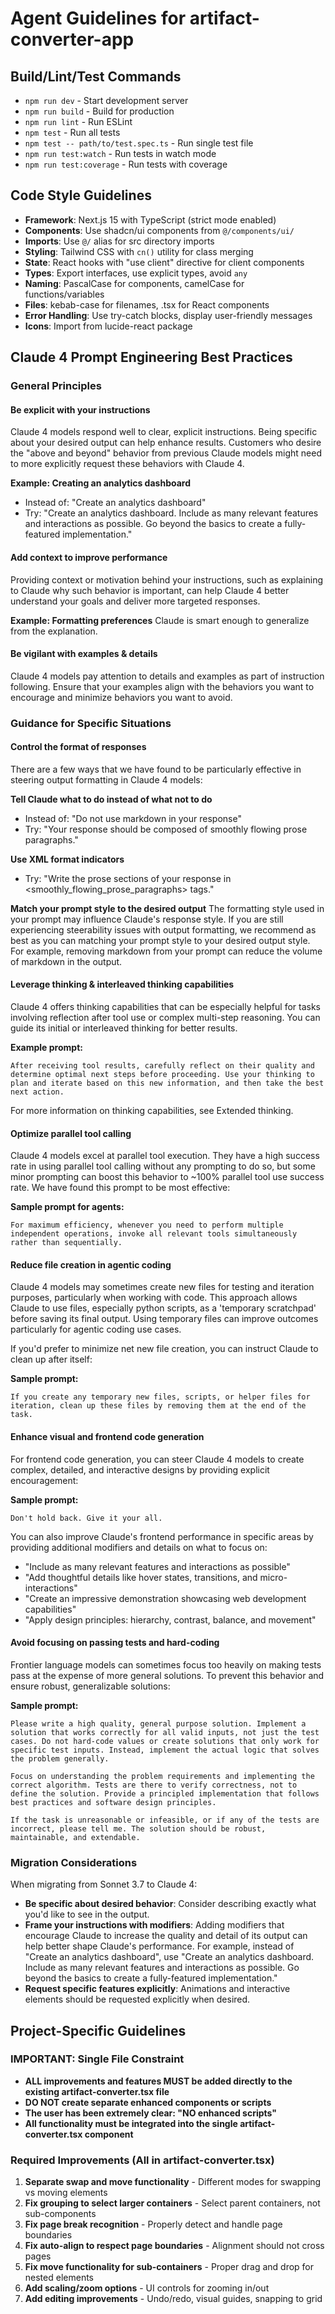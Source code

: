# Agent Guidelines for artifact-converter-app

## Build/Lint/Test Commands
- `npm run dev` - Start development server
- `npm run build` - Build for production
- `npm run lint` - Run ESLint
- `npm test` - Run all tests
- `npm test -- path/to/test.spec.ts` - Run single test file
- `npm run test:watch` - Run tests in watch mode
- `npm run test:coverage` - Run tests with coverage

## Code Style Guidelines
- **Framework**: Next.js 15 with TypeScript (strict mode enabled)
- **Components**: Use shadcn/ui components from `@/components/ui/`
- **Imports**: Use `@/` alias for src directory imports
- **Styling**: Tailwind CSS with `cn()` utility for class merging
- **State**: React hooks with "use client" directive for client components
- **Types**: Export interfaces, use explicit types, avoid `any`
- **Naming**: PascalCase for components, camelCase for functions/variables
- **Files**: kebab-case for filenames, .tsx for React components
- **Error Handling**: Use try-catch blocks, display user-friendly messages
- **Icons**: Import from lucide-react package

## Claude 4 Prompt Engineering Best Practices

### General Principles

#### Be explicit with your instructions
Claude 4 models respond well to clear, explicit instructions. Being specific about your desired output can help enhance results. Customers who desire the "above and beyond" behavior from previous Claude models might need to more explicitly request these behaviors with Claude 4.

**Example: Creating an analytics dashboard**
- Instead of: "Create an analytics dashboard"
- Try: "Create an analytics dashboard. Include as many relevant features and interactions as possible. Go beyond the basics to create a fully-featured implementation."

#### Add context to improve performance
Providing context or motivation behind your instructions, such as explaining to Claude why such behavior is important, can help Claude 4 better understand your goals and deliver more targeted responses.

**Example: Formatting preferences**
Claude is smart enough to generalize from the explanation.

#### Be vigilant with examples & details
Claude 4 models pay attention to details and examples as part of instruction following. Ensure that your examples align with the behaviors you want to encourage and minimize behaviors you want to avoid.

### Guidance for Specific Situations

#### Control the format of responses
There are a few ways that we have found to be particularly effective in steering output formatting in Claude 4 models:

**Tell Claude what to do instead of what not to do**
- Instead of: "Do not use markdown in your response"
- Try: "Your response should be composed of smoothly flowing prose paragraphs."

**Use XML format indicators**
- Try: "Write the prose sections of your response in <smoothly_flowing_prose_paragraphs> tags."

**Match your prompt style to the desired output**
The formatting style used in your prompt may influence Claude's response style. If you are still experiencing steerability issues with output formatting, we recommend as best as you can matching your prompt style to your desired output style. For example, removing markdown from your prompt can reduce the volume of markdown in the output.

#### Leverage thinking & interleaved thinking capabilities
Claude 4 offers thinking capabilities that can be especially helpful for tasks involving reflection after tool use or complex multi-step reasoning. You can guide its initial or interleaved thinking for better results.

**Example prompt:**
```
After receiving tool results, carefully reflect on their quality and determine optimal next steps before proceeding. Use your thinking to plan and iterate based on this new information, and then take the best next action.
```

For more information on thinking capabilities, see Extended thinking.

#### Optimize parallel tool calling
Claude 4 models excel at parallel tool execution. They have a high success rate in using parallel tool calling without any prompting to do so, but some minor prompting can boost this behavior to ~100% parallel tool use success rate. We have found this prompt to be most effective:

**Sample prompt for agents:**
```
For maximum efficiency, whenever you need to perform multiple independent operations, invoke all relevant tools simultaneously rather than sequentially.
```

#### Reduce file creation in agentic coding
Claude 4 models may sometimes create new files for testing and iteration purposes, particularly when working with code. This approach allows Claude to use files, especially python scripts, as a 'temporary scratchpad' before saving its final output. Using temporary files can improve outcomes particularly for agentic coding use cases.

If you'd prefer to minimize net new file creation, you can instruct Claude to clean up after itself:

**Sample prompt:**
```
If you create any temporary new files, scripts, or helper files for iteration, clean up these files by removing them at the end of the task.
```

#### Enhance visual and frontend code generation
For frontend code generation, you can steer Claude 4 models to create complex, detailed, and interactive designs by providing explicit encouragement:

**Sample prompt:**
```
Don't hold back. Give it your all.
```

You can also improve Claude's frontend performance in specific areas by providing additional modifiers and details on what to focus on:
- "Include as many relevant features and interactions as possible"
- "Add thoughtful details like hover states, transitions, and micro-interactions"
- "Create an impressive demonstration showcasing web development capabilities"
- "Apply design principles: hierarchy, contrast, balance, and movement"

#### Avoid focusing on passing tests and hard-coding
Frontier language models can sometimes focus too heavily on making tests pass at the expense of more general solutions. To prevent this behavior and ensure robust, generalizable solutions:

**Sample prompt:**
```
Please write a high quality, general purpose solution. Implement a solution that works correctly for all valid inputs, not just the test cases. Do not hard-code values or create solutions that only work for specific test inputs. Instead, implement the actual logic that solves the problem generally.

Focus on understanding the problem requirements and implementing the correct algorithm. Tests are there to verify correctness, not to define the solution. Provide a principled implementation that follows best practices and software design principles.

If the task is unreasonable or infeasible, or if any of the tests are incorrect, please tell me. The solution should be robust, maintainable, and extendable.
```

### Migration Considerations

When migrating from Sonnet 3.7 to Claude 4:
- **Be specific about desired behavior**: Consider describing exactly what you'd like to see in the output.
- **Frame your instructions with modifiers**: Adding modifiers that encourage Claude to increase the quality and detail of its output can help better shape Claude's performance. For example, instead of "Create an analytics dashboard", use "Create an analytics dashboard. Include as many relevant features and interactions as possible. Go beyond the basics to create a fully-featured implementation."
- **Request specific features explicitly**: Animations and interactive elements should be requested explicitly when desired.

## Project-Specific Guidelines

### IMPORTANT: Single File Constraint
- **ALL improvements and features MUST be added directly to the existing artifact-converter.tsx file**
- **DO NOT create separate enhanced components or scripts**
- **The user has been extremely clear: "NO enhanced scripts"**
- **All functionality must be integrated into the single artifact-converter.tsx component**

### Required Improvements (All in artifact-converter.tsx)
1. **Separate swap and move functionality** - Different modes for swapping vs moving elements
2. **Fix grouping to select larger containers** - Select parent containers, not sub-components
3. **Fix page break recognition** - Properly detect and handle page boundaries
4. **Fix auto-align to respect page boundaries** - Alignment should not cross pages
5. **Fix move functionality for sub-containers** - Proper drag and drop for nested elements
6. **Add scaling/zoom options** - UI controls for zooming in/out
7. **Add editing improvements** - Undo/redo, visual guides, snapping to grid